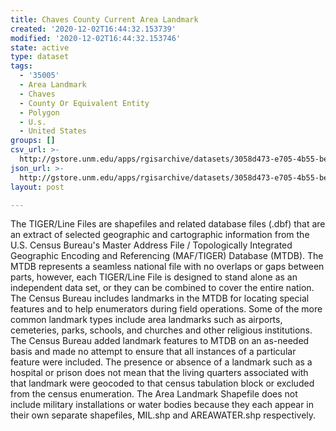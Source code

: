 ```yaml
---
title: Chaves County Current Area Landmark
created: '2020-12-02T16:44:32.153739'
modified: '2020-12-02T16:44:32.153746'
state: active
type: dataset
tags:
  - '35005'
  - Area Landmark
  - Chaves
  - County Or Equivalent Entity
  - Polygon
  - U.s.
  - United States
groups: []
csv_url: >-
  http://gstore.unm.edu/apps/rgisarchive/datasets/3058d473-e705-4b55-bedf-da6e81ea1957/tl_2010_35005_arealm.derived.csv
json_url: >-
  http://gstore.unm.edu/apps/rgisarchive/datasets/3058d473-e705-4b55-bedf-da6e81ea1957/tl_2010_35005_arealm.derived.json
layout: post

---
```

The TIGER/Line Files are shapefiles and related database files (.dbf) that are an extract of selected geographic and cartographic information from the U.S. Census Bureau's Master Address File / Topologically Integrated Geographic Encoding and Referencing (MAF/TIGER) Database (MTDB).  The MTDB represents a seamless national file with no overlaps or gaps between parts, however, each TIGER/Line File is designed to stand alone as an independent data set, or they can be combined to cover the entire nation.  The Census Bureau includes landmarks in the MTDB for locating special features and to help enumerators during field operations.  Some of the more common landmark types include area landmarks such as airports, cemeteries, parks, schools, and churches and other religious institutions.  The Census Bureau added landmark features to MTDB on an as-needed basis and made no attempt to ensure that all instances of a particular feature were included.  The presence or absence of a landmark such as a hospital or prison does not mean that the living quarters associated with that landmark were geocoded to that census tabulation block or excluded from the census enumeration.  The Area Landmark Shapefile does not include military installations or water bodies because they each appear in their own separate shapefiles, MIL.shp and AREAWATER.shp respectively.  

